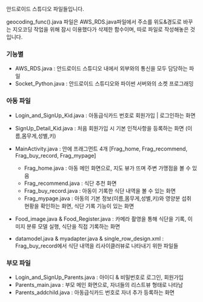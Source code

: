 안드로이드 스튜디오 파일들입니다.

geocoding_func().java 파일은 AWS_RDS.java파일에서 주소를 위도&경도로 바꾸는 지오코딩 작업을 위해 잠시 이용했다가 삭제한 함수이며, 따로 파일로 작성해놓은 것입니다.

### 기능별
- AWS_RDS.java : 안드로이드 스튜디오 내에서 외부와의 통신을 모두 담당하는 파일
- Socket_Python.java : 안드로이드 스튜디오와 파이썬 서버와의 소켓 프로그래밍

### 아동 파일
- Login_and_SignUp_Kid.java : 아동급식카드 번호로 회원가입 | 로그인하는 화면
- SignUp_Detail_Kid.java : 처음 회원가입 시 기본 인적사항을 등록하는 화면 (이름,몸무게,성별,키)
- MainActivity.java : 안에 프래그먼트 4개 [Frag_home, Frag_recommend, Frag_buy_record, Frag_mypage]
  - Frag_home.java : 아동 메인 화면으로, 지도 뷰가 뜨며 주변 가맹점을 볼 수 있음
  - Frag_recommend.java : 식단 추천 화면
  - Frag_buy_record.java : 아동이 기록한 식단 내역을 볼 수 있는 화면
  - Frag_mypage.java : 아동의 기본 정보(이름,몸무게,성별,키)와 영양분 섭취 현황을 확인하는 화면, 식단 기록 기능이 있는 화면
- Food_image.java & Food_Register.java : 카메라 촬영을 통해 식단을 기록, 이미지 분류 모델 실행, 식단을 직접 기록하는 화면

- datamodel.java & myadapter.java & single_row_design.xml : Frag_buy_record에서 식단 내역을 리사이클러뷰로 나타내기 위한 파일들 
### 부모 파일
- Login_and_SignUp_Parents.java : 아이디 & 비밀번호로 로그인, 회원가입
- Parents_main.java : 부모 메인 화면으로, 자녀들의 리스트뷰 형태로 나타남
- Parents_addchild.java : 아동급식카드 번호로 자녀 추가 등록하는 화면
